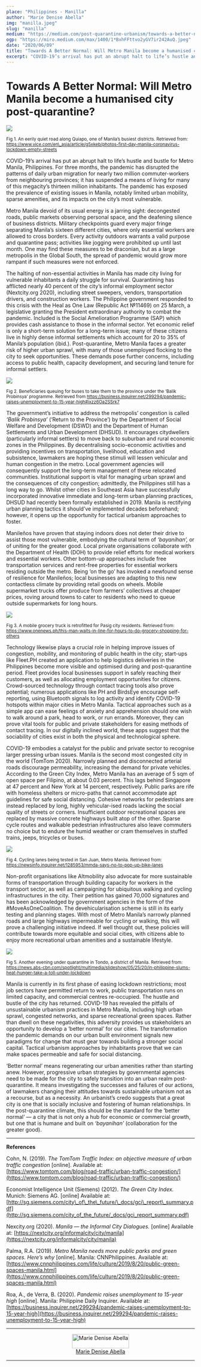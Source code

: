 ```yaml
---
place: "Philippines - Manilla"
author: "Marie Denise Abella"
img: "manilla.jpeg"
slug: "manilla"
medium: "https://medium.com/post-quarantine-urbanism/towards-a-better-normal-will-metro-manila-become-a-humanised-city-post-quarantine-76a6ace2d163"
ogp: "https://miro.medium.com/max/1400/1*BxhFFttvo2yGV7ir242AuQ.jpeg"
date: "2020/06/09"
title: "Towards A Better Normal: Will Metro Manila become a humanised city post-quarantine?"
excerpt: "COVID-19’s arrival has put an abrupt halt to life’s hustle and bustle for Metro Manila, Philippines. For three months, the pandemic has disrupted the patterns of daily urban migration for nearly two million commuter-workers from neighbouring provinces;"
---
```


**Towards A Better Normal: Will Metro Manila become a humanised city post-quarantine?**
=======================================================================================

<img class="s t u gt ai" src="https://miro.medium.com/max/1400/1*BxhFFttvo2yGV7ir242AuQ.jpeg"/>

<small>Fig 1. An eerily quiet road along Quiapo, one of Manila’s busiest districts. Retrieved from: <a href="https://www.vice.com/en\_asia/article/g5xkeb/photos-first-day-manila-coronavirus-lockdown-empty-streets">https://www.vice.com/en\_asia/article/g5xkeb/photos-first-day-manila-coronavirus-lockdown-empty-streets</a></small>

COVID-19’s arrival has put an abrupt halt to life’s hustle and bustle for Metro Manila, Philippines. For three months, the pandemic has disrupted the patterns of daily urban migration for nearly two million commuter-workers from neighbouring provinces; it has suspended a means of living for many of this megacity’s thirteen million inhabitants. The pandemic has exposed the prevalence of existing issues in Manila, notably limited urban mobility, sparse amenities, and its impacts on the city’s most vulnerable.

Metro Manila devoid of its usual energy is a jarring sight: decongested roads, public markets observing personal space, and the deafening silence of business districts. Military checkpoints guard every major fringe separating Manila’s sixteen different cities, where only essential workers are allowed to cross borders. Every activity outdoors warrants a valid purpose and quarantine pass; activities like jogging were prohibited up until last month. One may find these measures to be draconian, but as a large metropolis in the Global South, the spread of pandemic would grow more rampant if such measures were not enforced.

The halting of non-essential activities in Manila has made city living for vulnerable inhabitants a daily struggle for survival. Quarantining has afflicted nearly 40 percent of the city’s informal employment sector (Nextcity.org 2020), including street sweepers, vendors, transportation drivers, and construction workers. The Philippine government responded to this crisis with the Heal as One Law (Republic Act №11469) on 25 March, a legislative granting the President extraordinary authority to combat the pandemic. Included is the Social Amelioration Programme (SAP) which provides cash assistance to those in the informal sector. Yet economic relief is only a short-term solution for a long-term issue; many of these citizens live in highly dense informal settlements which account for 20 to 35% of Manila’s population (ibid.). Post-quarantine, Metro Manila faces a greater risk of higher urban sprawl, with many of those unemployed flocking to the city to seek opportunities. These demands pose further concerns, including access to public health, capacity development, and securing land tenure for informal settlers.

<img class="s t u gt ai" src="https://miro.medium.com/max/1400/1*0C0g2EDoEzhwnrPjat82kQ.jpeg"/>

<small>Fig 2. Beneficiaries queuing for buses to take them to the province under the ‘Balik Probinsya’ programme. Retrieved from https://business.inquirer.net/299294/pandemic-raises-unemployment-to-15-year-high#ixzz6Oa2SSrk7</small>

The government’s initiative to address the metropolis’ congestion is called _‘Balik Probinsya’_ (‘Return to the Province’) by the Department of Social Welfare and Development (DSWD) and the Department of Human Settlements and Urban Development (DHSUD). It encourages citydwellers (particularly informal settlers) to move back to suburban and rural economic zones in the Philippines. By decentralising socio-economic activities and providing incentives on transportation, livelihood, education and subsistence, lawmakers are hoping these stimuli will lessen vehicular and human congestion in the metro. Local government agencies will consequently support the long-term management of these relocated communities. Institutional support is vital for managing urban sprawl and the consequences of city congestion; admittedly, the Philippines still has a long way to go. Whilst other cities in Southeast Asia have successfully incorporated innovative immediate and long-term urban planning practices, DHSUD had recently been formally established in 2019. Manila is rectifying urban planning tactics it should’ve implemented decades beforehand; however, it opens up the opportunity for tactical urbanism approaches to foster.

Manileños have proven that staying indoors does not deter their drive to assist those most vulnerable, embodying the cultural term of _‘bayanihan’,_ or of uniting for the greater good. Local private organisations collaborate with the Department of Health (DOH) to provide relief efforts for medical workers and essential workers. Other bottom-up approaches include free transportation services and rent-free properties for essential workers residing outside the metro. Being ‘on the go’ has invoked a newfound sense of resilience for Manileños; local businesses are adapting to this new contactless climate by providing retail goods on wheels. Mobile supermarket trucks offer produce from farmers’ collectives at cheaper prices, roving around towns to cater to residents who need to queue outside supermarkets for long hours.

<img class="s t u gt ai" src="https://miro.medium.com/max/1400/1*phgl9OScLjWYXj6vr_qEgQ.jpeg"/>

<small>Fig 3. A mobile grocery truck is retrofitted for Pasig city residents. Retrieved from: https://www.onenews.ph/this-man-waits-in-line-for-hours-to-do-grocery-shopping-for-others</small>

Technology likewise plays a crucial role in helping improve issues of congestion, mobility, and monitoring of public health in the city; start-ups like Fleet.PH created an application to help logistics deliveries in the Philippines become more visible and optimised during and post-quarantine period. Fleet provides local businesses support in safely reaching their customers, as well as allocating employment opportunities for citizens. Crowd-sourced technology through contact tracing tools also prove potential; numerous applications like PH and BirdsEye encourage self-reporting, using Bluetooth signals to log activity and identify COVID-19 hotspots within major cities in Metro Manila. Tactical approaches such as a simple app can ease feelings of anxiety and apprehension should one wish to walk around a park, head to work, or run errands. Moreover, they can prove vital tools for public and private stakeholders for easing methods of contact tracing. In our digitally inclined world, these apps suggest that the sociability of cities exist in both the physical and technological sphere.

COVID-19 embodies a catalyst for the public and private sector to recognise larger pressing urban issues. Manila is the second most congested city in the world (TomTom 2020). Narrowly planned and disconnected arterial roads discourage permeability, increasing the demand for private vehicles. According to the Green City Index, Metro Manila has an average of 5 sqm of open space per Filipino, at about 0.03 percent. This lags behind Singapore at 47 percent and New York at 14 percent, respectively. Public parks are rife with homeless shelters or micro-paths that cannot accommodate apt guidelines for safe social distancing. Cohesive networks for pedestrians are instead replaced by long, highly vehicular-ised roads lacking the social quality of streets or corners. Insufficient outdoor recreational spaces are replaced by massive concrete highways built atop of the other. Sparse cycle routes and walkable pedestrian infrastructures also leave commuters no choice but to endure the humid weather or cram themselves in stuffed trains, jeeps, tricycles or buses.

<img class="s t u gt ai" src="https://miro.medium.com/max/1240/1*ZD9VCDn6HrwOrHx81OYQ-A.jpeg"/>

<small>Fig 4. Cycling lanes being tested in San Juan, Metro Manila. Retrieved from: https://newsinfo.inquirer.net/1285953/mmda-says-no-to-pop-up-bike-lanes</small>

Non-profit organisations like Altmobility also advocate for more sustainable forms of transportation through building capacity for workers in the transport sector, as well as campaigning for ubiquitous walking and cycling infrastructures in the city. Their petition has gained 70,000 signatures and has been acknowledged by government agencies in the form of the #MoveAsOneCoalition. The devehicularisation scheme is still in its early testing and planning stages. With most of Metro Manila’s narrowly planned roads and large highways impermeable for cycling or walking, this will prove a challenging initiative indeed. If well thought out, these policies will contribute towards more equitable and social cities, with citizens able to enjoy more recreational urban amenities and a sustainable lifestyle.

<img class="s t u gt ai" src="https://miro.medium.com/max/1400/1*yGnwKmQh8ZMmIUt1ojPqcw.jpeg"/>

<small>Fig 5. Another evening under quarantine in Tondo, a district of Manila. Retrieved from: https://news.abs-cbn.com/spotlight/multimedia/slideshow/05/25/20/in-philippine-slums-heat-hunger-take-a-toll-under-lockdown</small>

Manila is currently in its first phase of easing lockdown restrictions; most job sectors have permitted return to work, public transportation runs on limited capacity, and commercial centres re-occupied. The hustle and bustle of the city has returned. COVID-19 has revealed the pitfalls of unsustainable urbanism practices in Metro Manila, including high urban sprawl, congested networks, and sparse recreational green spaces. Rather than dwell on these negativities, this adversity provides us stakeholders an opportunity to develop a ‘better normal’ for our cities. The transformation the pandemic demands on our urban built environment signals new paradigms for change that must gear towards building a stronger social capital. Tactical urbanism approaches by inhabitants prove that we can make spaces permeable and safe for social distancing.

‘Better normal’ means regenerating our urban amenities rather than starting anew. However, progressive urban strategies by governmental agencies need to be made for the city to safely transition into an urban realm post-quarantine. It means investigating the successes and failures of our actions, of lawmakers changing their attitudes towards sustainable urbanism not as a recourse, but as a necessity. An urbanist’s credo suggests that a great city is one that is socially inclusive and fostering of human relationships. In the post-quarantine climate, this should be the standard for the ‘better normal’ — a city that is not only a hub for economic or commercial growth, but one that is humane and built on _‘bayanihan’_ (collaboration for the greater good).

* * *

**References**

Cohn, N. (2019). _The TomTom Traffic Index: an objective measure of urban traffic congestion_ \[online\]. Available at: [https://www.tomtom.com/blog/road-traffic/urban-traffic-congestion/](https://www.tomtom.com/blog/road-traffic/urban-traffic-congestion/)

Economist Intelligence Unit (Siemens) (2012). _The Green City Index._ Munich: Siemens AG. \[online\] Available at: [http://sg.siemens.com/city\_of\_the\_future/\_docs/gci\_report\_summary.pdf](http://sg.siemens.com/city_of_the_future/_docs/gci_report_summary.pdf)

Nexcity.org (2020). _Manila — the Informal City Dialogues._ \[online\] Available at: [https://nextcity.org/informalcity/city/manila](https://nextcity.org/informalcity/city/manila)

Palma, R.A. (2019). _Metro Manila needs more public parks and green spaces. Here’s why_ \[online\]. Manila: CNNPhilippines. Available at: [https://www.cnnphilippines.com/life/culture/2019/8/20/public-green-spaces-manila.html](https://www.cnnphilippines.com/life/culture/2019/8/20/public-green-spaces-manila.html)

Roa, A., de Verra, B. (2020). _Pandemic raises unemployment to 15-year high_ \[online\]. Manila: Philippine Daily Inquirer. Available at: [https://business.inquirer.net/299294/pandemic-raises-unemployment-to-15-year-high](https://business.inquirer.net/299294/pandemic-raises-unemployment-to-15-year-high)


---

<div style="display: flex; margin-bottom: 2rem">
    <div style="margin: 0 auto; text-align: center">
        <img style="width:100%" alt="Marie Denise Abella" src="https://miro.medium.com/fit/c/96/96/1*u5sce08gfSDWD3d98jPU7w.jpeg"><br/>
        <a href="https://medium.com/@mda.abella?source=post_page-----76a6ace2d163----------------------">Marie Denise Abella</a>
    </div>
</div>

---